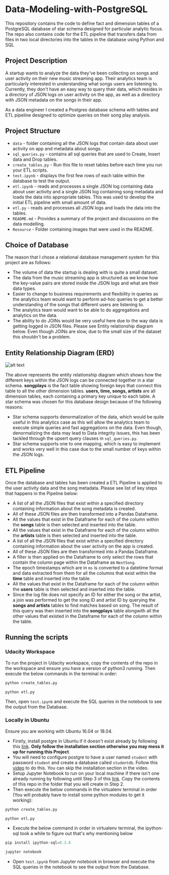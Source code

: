 # Data-Modeling-with-PostgreSQL
This repository contains the code to define fact and dimension tables of a PostgreSQL database of star schema designed for particular analytic focus. The repo also contains code for the ETL pipeline that transfers data from files in two local directories into the tables in the database using Python and SQL

## Project Description

A startup wants to analyze the data they've been collecting on songs and user activity on their new music streaming app. Their analytics team is particularly interested in understanding what songs users are listening to. Currently, they don't have an easy way to query their data, which resides in a directory of JSON logs on user activity on the app, as well as a directory with JSON metadata on the songs in their app.

As a data engineer I created a Postgres database schema with tables and ETL pipeline designed to optimize queries on their song play analysis.

## Project Structure

* `data` -  folder containing all the JSON logs that contain data about user activity on app and metadata about songs.
* `sql_queries.py` - contains all sql queries that are used to Create, Insert data and Drop tables.
* `create_tables.py` - Run this file to reset tables before each time you run your ETL scripts.
* `test.ipynb` - displays the first few rows of each table within the database to test the output.
* `etl.ipynb` - reads and processes a single JSON log containing data about user activity and a single JSON log containing song metadata and loads the data into appropriate tables. This was used to develop the initial ETL pipeline with small amount of data.
* `etl.py` - reads and processes all JSON logs and loads the data into the tables.
* `README.md` - Provides a summary of the project and discussions on the data modelling.
* `Resource` - Folder containing images that were used in the README.

## Choice of Database

The reason that I chose a relational database management system for this project are as follows:

* The volume of data the startup is dealing with is quite a small dataset.
* The data from the music streaming app is structured as we know how the key-value pairs are stored inside the JSON logs and what are their data types. 
* Easier to change to business requirements and flexibility in queries as the analytics team would want to perform ad-hoc queries to get a better understanding of the songs that different users are listening to.
* The analytics team would want to be able to do aggregations and analytics on the data.
* The ability to do JOINs would be very useful here due to the way data is getting logged in JSON files. Please see Entity relationship diagram below. Even though JOINs are slow, due to the small size of the dataset this shouldn't be a problem.

## Entity Relationship Diagram (ERD)

![alt text](https://raw.githubusercontent.com/username/projectname/branch/path/to/img.png)

The above represents the entity relationship diagram which shows how the different keys within the JSON logs can be connected together in a star schema. **songplays** is the fact table showing foreign keys that connect this table to all the other dimension tables. **users, time, songs, artists** are all dimension tables, each containing a primary key unique to each table. A star schema was chosen for this database design because of the following reasons:

* Star schema supports denormalization of the data, which would be quite useful in this analytics case as this will allow the analytics team to execute simple queries and fast aggregations on the data. Even though, denormalizing the data may lead to Data integrity issues, this has been tackled through the upsert query clauses in `sql_queries.py`.
* Star schema supports one to one mapping, which is easy to implement and works very well in this case due to the small number of keys within the JSON logs. 

## ETL Pipeline

Once the database and tables has been created a ETL Pipeline is applied to the user activity data and the song metadata. Please see list of key steps that happens in the Pipeline below:

* A list of all the JSON files that exist within a specified directory containing information about the song metadata is created.
* All of these JSON files are then transformed into a Pandas Dataframe.
* All the values that exist in the Dataframe for each of the column within the **songs** table is then selected and inserted into the table.
* All the values that exist in the Dataframe for each of the column within the **artists** table is then selected and inserted into the table.
* A list of all the JSON files that exist within a specified directory containing information about the user activity on the app is created.
* All of these JSON files are then transformed into a Pandas Dataframe.
* A filter is then applied on the Dataframe to only select the rows that contain the column page within the Dataframe as `NextSong`.
* The epoch timestamps which are in `ms` is converted to a datetime format and data extracted from them for all the columns that exist within the **time** table and inserted into the table.
* All the values that exist in the Dataframe for each of the column within the **users** table is then selected and inserted into the table.
* Since the log file does not specify an ID for either the song or the artist, a join was performed to get the song ID and artist ID by querying the **songs and artists** tables to find matches based on song. The result of this query was then inserted into the **songplays** table alongwith all the other values that existed in the Dataframe for each of the column within the table.

## Running the scripts

### Udacity Workspace

To run the project in Udacity workspace, copy the contents of the repo in the workspace and ensure you have a version of python3 running. Then execute the below commands in the terminal in order:

```python
python create_tables.py
```
```python
python etl.py
```
Then, open `test.ipynb` and execute the SQL queries in the notebook to see the output from the Database.

### Locally in Ubuntu

Ensure you are working with Ubuntu 16.04 or 18.04.

* Firstly, install postgre in Ubuntu if it doesn't exist already by following this [link](https://www.digitalocean.com/community/tutorials/how-to-install-and-use-postgresql-on-ubuntu-16-04). **Only follow the installation section otherwise you may mess it up for running this Project**.
* You will need to configure postgre to have a user named `student` with password `student` and create a database called `studentdb`. Follow this [video](https://www.youtube.com/watch?v=-LwI4HMR_Eg) to do this. You can skip the installation section in the video.
* Setup Jupyter Notebook to run on your local machine if there isn't one already running by following until Step 3 of this [link](https://www.digitalocean.com/community/tutorials/how-to-set-up-jupyter-notebook-with-python-3-on-ubuntu-18-04). Copy the contents of this repo in the folder that you will create in Step 2.
* Then execute the below commands in the virtualenv terminal in order (You will probably have to install some python modules to get it working):
```python
python create_tables.py
```
```python
python etl.py
```
* Execute the below command in order in virtualenv terminal, the ipython-sql took a while to figure out that's why mentioning below
```python
pip install ipython-sql=0.3.6
```
```python
jupyter notebook
```
* Open `test.ipynb` from Jupyter notebook in browser and execute the SQL queries in the notebook to see the output from the Database.
